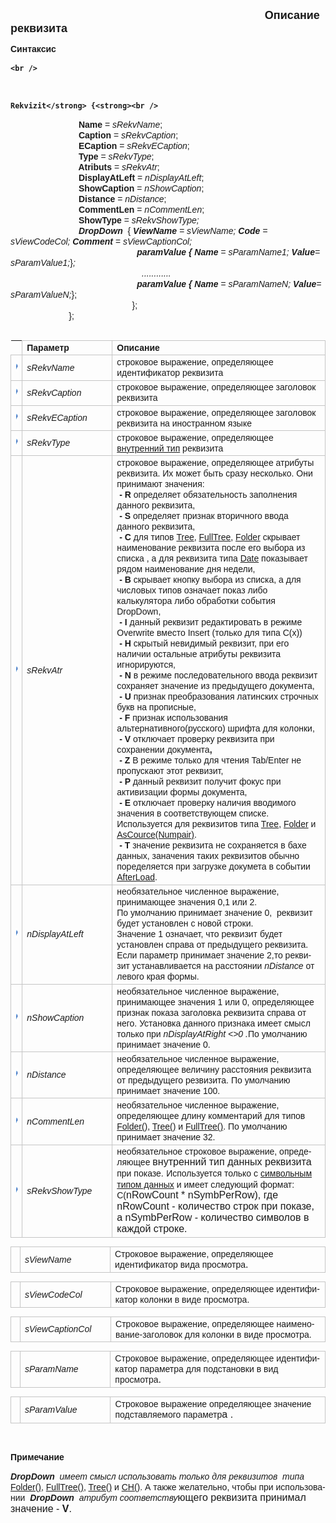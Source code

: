 ﻿<html>
<head>
<title>Описание реквизита</title>
<style type="text/css">
.style1 {
	font-size: large;
}
.style3 {
	font-weight: bold;
	border: 1px solid #C5C5C5;
}
.style9 {
	border-color: #000000;
	border-width: 0;
}
.style10 {
	font-weight: bold;
	border: 0 solid #000000;
}
.style11 {
	border: 1px solid #C5C5C5;
}
    .style13
    {
        font-family: Arial;
    }
    .style14
    {
        font-family: Arial;
        font-size: medium;
    }
</style>
</head>

<body>
<font face="Arial"><strong>

&nbsp;&nbsp;&nbsp;&nbsp;&nbsp;&nbsp;&nbsp;&nbsp;&nbsp;&nbsp;&nbsp;&nbsp;&nbsp;&nbsp;&nbsp;&nbsp;&nbsp;&nbsp;&nbsp;&nbsp;&nbsp;&nbsp;&nbsp;&nbsp;&nbsp;&nbsp;&nbsp;&nbsp;&nbsp;&nbsp;&nbsp;&nbsp;&nbsp;&nbsp;&nbsp;&nbsp;&nbsp;&nbsp;&nbsp;&nbsp;&nbsp;&nbsp;&nbsp;&nbsp;&nbsp;&nbsp;&nbsp;&nbsp;&nbsp;&nbsp;&nbsp;&nbsp;&nbsp;&nbsp;&nbsp;&nbsp;&nbsp;&nbsp;&nbsp;&nbsp;&nbsp;&nbsp;&nbsp;&nbsp;&nbsp;&nbsp;&nbsp;&nbsp;&nbsp;&nbsp;&nbsp;&nbsp;&nbsp;&nbsp;&nbsp;&nbsp;&nbsp;&nbsp;&nbsp;&nbsp;&nbsp;&nbsp;&nbsp;&nbsp;&nbsp;&nbsp;&nbsp;&nbsp;&nbsp;&nbsp;&nbsp;&nbsp;&nbsp;&nbsp;&nbsp;&nbsp;&nbsp;&nbsp;&nbsp;&nbsp;&nbsp;
<span class="style1">&nbsp; Описание реквизита&nbsp;&nbsp;&nbsp; </span>&nbsp;&nbsp;&nbsp;&nbsp;&nbsp;&nbsp;&nbsp;&nbsp;&nbsp;&nbsp;&nbsp;&nbsp;&nbsp;&nbsp;&nbsp;&nbsp;&nbsp;&nbsp;&nbsp;&nbsp;&nbsp;&nbsp;&nbsp;&nbsp;&nbsp;&nbsp;&nbsp;&nbsp;&nbsp;&nbsp;&nbsp;&nbsp;&nbsp;&nbsp;&nbsp;&nbsp;&nbsp;&nbsp;&nbsp;&nbsp;&nbsp;&nbsp;&nbsp;&nbsp;&nbsp;&nbsp;&nbsp;&nbsp;&nbsp;&nbsp;&nbsp;&nbsp;&nbsp;&nbsp;&nbsp;&nbsp;&nbsp;
<br />

Синтаксис<br />

    <br />
&nbsp;&nbsp;&nbsp;&nbsp;&nbsp;&nbsp;&nbsp;

    Rekvizit</strong> {<strong><br />
&nbsp;&nbsp;&nbsp;&nbsp;&nbsp;&nbsp;&nbsp;&nbsp;&nbsp;&nbsp;&nbsp; &nbsp;&nbsp;&nbsp;&nbsp; &nbsp;&nbsp;&nbsp;&nbsp;&nbsp;&nbsp;&nbsp;&nbsp;&nbsp;&nbsp; Name </strong>=<em> sRekvName</em>;<br />
&nbsp;&nbsp;&nbsp;&nbsp;&nbsp;&nbsp;&nbsp;&nbsp;&nbsp;&nbsp;&nbsp;&nbsp;&nbsp;&nbsp;&nbsp;&nbsp;&nbsp;&nbsp;&nbsp;&nbsp;&nbsp;&nbsp;&nbsp;&nbsp;&nbsp;&nbsp;&nbsp; <strong>Caption </strong>=<em> sRekvCaption</em>;<strong>
</strong>
    &nbsp;<br />
&nbsp;&nbsp;&nbsp;&nbsp;&nbsp;&nbsp;&nbsp;&nbsp; &nbsp;&nbsp;&nbsp;&nbsp;&nbsp;&nbsp;&nbsp;&nbsp;&nbsp;&nbsp;&nbsp; 
<strong>&nbsp;&nbsp;&nbsp;&nbsp;&nbsp;&nbsp; ECaption </strong>=<em> sRekvECaption</em>;<br>
    &nbsp;&nbsp;&nbsp;&nbsp;&nbsp;&nbsp;&nbsp;&nbsp;&nbsp;&nbsp;&nbsp;&nbsp;&nbsp;&nbsp;&nbsp;&nbsp; &nbsp;&nbsp;&nbsp; 
<strong>&nbsp;&nbsp;&nbsp;&nbsp;&nbsp;&nbsp; Type </strong>=<em> sRekvType</em>;
    <strong><br />
&nbsp;&nbsp;&nbsp;&nbsp;&nbsp;&nbsp;&nbsp;&nbsp;&nbsp;&nbsp;&nbsp;&nbsp;&nbsp;&nbsp;&nbsp;&nbsp;&nbsp;&nbsp;&nbsp;&nbsp;&nbsp;&nbsp;&nbsp;&nbsp; &nbsp;&nbsp; Atributs </strong>=<em> sRekvAtr</em>;<br>
&nbsp;&nbsp;&nbsp;&nbsp;&nbsp;&nbsp;&nbsp;&nbsp;&nbsp;&nbsp;&nbsp;&nbsp; <strong>&nbsp;&nbsp;&nbsp;&nbsp;&nbsp;&nbsp;&nbsp;&nbsp;&nbsp;&nbsp;&nbsp;&nbsp;&nbsp;&nbsp; DisplayAtLeft </strong>=<em> nDisplayAtLeft</em>;<br />
&nbsp;&nbsp;&nbsp;&nbsp;&nbsp;&nbsp;&nbsp;&nbsp;&nbsp;&nbsp;&nbsp;&nbsp;&nbsp;&nbsp;&nbsp;&nbsp;&nbsp;&nbsp;&nbsp;&nbsp;&nbsp;&nbsp;&nbsp;&nbsp;&nbsp; &nbsp; 
<strong>ShowCaption </strong>=<em> nShowCaption</em>;
&nbsp;&nbsp;<br />
&nbsp;&nbsp;&nbsp;&nbsp;&nbsp;&nbsp;&nbsp;&nbsp;&nbsp; &nbsp;&nbsp;&nbsp;&nbsp;&nbsp;&nbsp;&nbsp;&nbsp;&nbsp;&nbsp;&nbsp;&nbsp;&nbsp;&nbsp;&nbsp;&nbsp;&nbsp;
<strong>Distance </strong>=<em> nDistance</em>;&nbsp;&nbsp;&nbsp; <br />
&nbsp;&nbsp;&nbsp;&nbsp;&nbsp;&nbsp;&nbsp;&nbsp;&nbsp;&nbsp;&nbsp;&nbsp;&nbsp;&nbsp;&nbsp;&nbsp;&nbsp;&nbsp;&nbsp;&nbsp;&nbsp; &nbsp;&nbsp;&nbsp;&nbsp;&nbsp; 
<strong>CommentLen </strong>=<em> nCommentLen</em>;<br />
&nbsp;&nbsp;&nbsp;&nbsp;&nbsp;&nbsp;&nbsp;&nbsp;&nbsp;&nbsp;&nbsp;&nbsp;&nbsp;&nbsp;&nbsp;&nbsp;&nbsp;&nbsp;&nbsp;&nbsp;&nbsp;&nbsp;&nbsp;&nbsp;&nbsp;&nbsp;&nbsp;
<strong>ShowType </strong>= <em>sRekvShowType;<br />
&nbsp;&nbsp;&nbsp;&nbsp;&nbsp;&nbsp;&nbsp;&nbsp;&nbsp;&nbsp;&nbsp;&nbsp;&nbsp;&nbsp;&nbsp;&nbsp;&nbsp;&nbsp;&nbsp;&nbsp;&nbsp;&nbsp;&nbsp; 
&nbsp;&nbsp;
<strong>&nbsp;DropDown&nbsp; </strong> </em>{ <em><strong>V</strong><span lang="ru"><strong>iewName</strong></span> = sViewName;
    <strong>C</strong><span lang="ru"><strong>ode</strong></span> = s<span lang="ru">View</span>Code<span lang="ru">Col</span>;<strong> Comment</strong></span> = 
    sViewCaptionCol</span>;<br />
&nbsp;&nbsp;&nbsp;&nbsp;&nbsp;&nbsp;&nbsp;&nbsp;&nbsp;&nbsp;&nbsp;&nbsp;&nbsp;&nbsp;&nbsp;&nbsp;&nbsp;&nbsp;&nbsp;&nbsp;&nbsp;&nbsp;&nbsp;&nbsp;&nbsp;&nbsp;&nbsp;&nbsp;&nbsp;&nbsp;&nbsp;&nbsp;&nbsp;<strong>&nbsp;&nbsp;&nbsp;&nbsp;&nbsp;&nbsp;&nbsp;&nbsp;&nbsp;&nbsp;&nbsp;&nbsp;&nbsp;&nbsp;&nbsp;&nbsp;&nbsp;&nbsp;&nbsp;paramValue { N</strong><span lang="ru"><strong>ame</strong></span> 
= sParamName1;<strong> V</strong><span lang="ru"><strong>alue</strong></span>= 
sParamValue1;</em>}<em>;<br />
&nbsp;&nbsp;&nbsp;&nbsp;&nbsp;&nbsp;&nbsp;&nbsp;&nbsp;&nbsp;&nbsp;&nbsp;&nbsp;&nbsp;&nbsp;&nbsp;&nbsp;&nbsp;&nbsp;&nbsp;&nbsp;&nbsp;&nbsp;&nbsp;&nbsp;&nbsp;&nbsp;&nbsp;&nbsp;&nbsp;&nbsp;&nbsp;&nbsp;&nbsp;&nbsp;&nbsp;&nbsp;&nbsp;&nbsp;&nbsp;&nbsp;&nbsp;&nbsp;&nbsp;&nbsp;&nbsp;&nbsp;&nbsp;&nbsp;&nbsp;&nbsp;&nbsp;&nbsp; ............<strong><br />
&nbsp;&nbsp;&nbsp;&nbsp;&nbsp;&nbsp;&nbsp;&nbsp;&nbsp;&nbsp;&nbsp;&nbsp;&nbsp;&nbsp;&nbsp;&nbsp;&nbsp;&nbsp;&nbsp;&nbsp;&nbsp;&nbsp;&nbsp;&nbsp;&nbsp;&nbsp;&nbsp;&nbsp;&nbsp;&nbsp;&nbsp;&nbsp;&nbsp;&nbsp;</strong><span lang="ru"><strong>&nbsp;&nbsp;&nbsp;&nbsp;&nbsp;&nbsp;&nbsp;&nbsp;&nbsp;&nbsp;&nbsp;&nbsp;&nbsp;&nbsp;&nbsp;&nbsp;&nbsp;&nbsp;paramValue 
    { Name</strong></span> = sParamNameN; <strong>V<span lang="ru">alue</span></strong>= 
sParamValueN;</em>};<em><br />
&nbsp;&nbsp;&nbsp;&nbsp;&nbsp;&nbsp;&nbsp;&nbsp;&nbsp;&nbsp;&nbsp;&nbsp;&nbsp;&nbsp;&nbsp;&nbsp;&nbsp;&nbsp;&nbsp;&nbsp;&nbsp;&nbsp;&nbsp;&nbsp;&nbsp;&nbsp;&nbsp;&nbsp;&nbsp;&nbsp;&nbsp;&nbsp;&nbsp;&nbsp;&nbsp;&nbsp;&nbsp;&nbsp;&nbsp;&nbsp;&nbsp;&nbsp;&nbsp;&nbsp;&nbsp;&nbsp;&nbsp;&nbsp;&nbsp;&nbsp;</em>};<br />
&nbsp;&nbsp;&nbsp;&nbsp;&nbsp;&nbsp;&nbsp;&nbsp;&nbsp;&nbsp;&nbsp;&nbsp;&nbsp; &nbsp;&nbsp;&nbsp;&nbsp;&nbsp;&nbsp;&nbsp;&nbsp;&nbsp; };<br />
&nbsp;</font><table cellPadding="5" cols="2" frame="below" rules="rows" class="style9">
  <tr>
    <td class="style10" style="width: 1%">&nbsp;</td>
    <td class="style3" width="29%"><font face="Arial">Параметр</font></td>
    <td class="style11" width="71%"><font face="Arial"><strong>Описание</strong></font></td>
  </tr>
  <tr>
    <td class="style11" style="width: 1%">
	<img src="../../IMAGES/pubfield.gif" width="16" height="16" /></td>
    <td width="29%" class="style11"><em><font face="Arial">sRekvName</font></em></td>
    <td width="71%" class="style11"><font face="Arial">строковое выражение,
    определяющее идентификатор реквизита</font></td>
  </tr>
  <tr>
    <td class="style11" style="width: 1%">
	<img src="../../IMAGES/pubfield.gif" width="16" height="16" /></td>
    <td width="29%" class="style11"><em><font face="Arial">sRekvCaption</font></em></td>
    <td width="71%" class="style11"><font face="Arial">строковое выражение,
    определяющее заголовок реквизита</font></td>
  </tr>
  <tr>
    <td class="style11" style="width: 1%">
	<img src="../../IMAGES/pubfield.gif" width="16" height="16" /></td>
    <td width="29%" class="style11"><em><font face="Arial">sRekvECaption</font></em></td>
    <td width="71%" class="style11"><font face="Arial">строковое выражение,
    определяющее заголовок реквизита на иностранном
    языке</font></td>
  </tr>
  <tr>
    <td class="style11" style="width: 1%">
	<img src="../../IMAGES/pubfield.gif" width="16" height="16" /></td>
    <td width="29%" class="style11"><em><font face="Arial">sRekvType</font></em></td>
    <td width="71%" class="style11"><font face="Arial">строковое выражение,
    определяющее <a href="types.html">внутренний тип</a>
    реквизита</font></td>
  </tr>
  <tr>
    <td class="style11" style="width: 1%">
	<img src="../../IMAGES/pubfield.gif" width="16" height="16" /></td>
    <td width="29%" class="style11"><em><font face="Arial">sRekvAtr</font></em></td>
    <td width="71%" class="style11"><font face="Arial">строковое выражение,
    определяющее атрибуты реквизита. Их может быть
    сразу несколько. Они принимают значения:
    <strong><br />
&nbsp;- R</strong> определяет обязательность заполнения
    данного реквизита,
    <strong><br />
&nbsp;- S</strong> определяет признак вторичного ввода
    данного реквизита, 
    <strong><br />
&nbsp;- C</strong> для типов <a href="Types/Tree().html">Tree</a>, 
	<a href="Types/FULLTREE().html">FullTree</a>, <a href="Types/Folder().html">Folder</a>
    скрывает наименование реквизита после его
    выбора из списка , а для реквизита типа <a href="Types/Date.html">Date</a> показывает рядом наименование
    дня недели,<br />
	<strong>&nbsp;- B</strong> скрывает кнопку выбора из списка, а
    для числовых типов означает показ либо
    калькулятора либо обработки события DropDown,<br />
&nbsp;<b>- I</b> данный реквизит редактировать в режиме Overwrite вместо Insert 
	(только для типа C(x))<strong><br />
&nbsp;- H</strong> скрытый невидимый реквизит, при его
    наличии остальные атрибуты реквизита
    игнорируются,<br />
&nbsp;<strong>- N</strong> в режиме последовательного ввода
    реквизит сохраняет значение из предыдущего
    документа,<br />
	<strong>&nbsp;- U</strong> признак преобразования латинских строчных 
    букв на прописные,<strong><br />
&nbsp;- F</strong> признак использования 
    альтернативного(русского) шрифта для колонки,<br />
	<b>&nbsp;- V </b>отключает проверку реквизита при сохранении документа<b>,<br />
&nbsp;-
	Z </b>В режиме только для чтения<b> </b>Tab/Enter не пропускают этот реквизит,<br />
	<b>
	&nbsp;- P </b>данный реквизит получит фокус при активизации формы документа,<br />
	<b>
	&nbsp;- E </b>отключает проверку наличия вводимого значения в соответствующем списке. Используется для реквизитов типа <a href="Types/Tree().html">Tree</a>, <a href="Types/Tree().html">Folder</a> и <a href="Types/Tree().html">
        AsCource(Numpair)</a>.<br />
	<strong>&nbsp;- T</strong> значение реквизита не сохраняется в бахе данных, 
	заначения таких реквизитов обычно поределяется при загрузке докумета в 
	событии <a href="ScriptProcs/AfterLoad.html">AfterLoad</a>.</font></td>
  </tr>
  <tr>
    <td class="style11" style="width: 1%">
	<img src="../../IMAGES/pubfield.gif" width="16" height="16" /></td>
    <td width="29%" class="style11"><font face="Arial"><em>nDisplayAtLeft</em></font></td>
    <td width="71%" class="style11"><font face="Arial">необязательное численное 
    выражение, принимающее значения 0,1 или 2.<br />
	По умолчанию принимает значение 0,&nbsp; реквизит будет установлен с новой 
	строки.<br />
	Значение 1 означает, что реквизит будет установлен с<span lang="ru">пра</span>ва от предыдущего реквизита.<span lang="ru">
	<br />
	Если параметр принимает значение 2,то реквизит 
	устанавливается на расстоянии <em>nDistance
	</em>от левого края формы.</span></font></td>
  </tr>
  <tr>
    <td class="style11" style="width: 1%">
	<img src="../../IMAGES/pubfield.gif" width="16" height="16" /></td>
    <td width="29%" class="style11"><font face="Arial"><em>nShowCaption</em></font></td>
    <td width="71%" class="style11"><font face="Arial">необязательное численное 
    выражение, принимающее значения 1 или 0, определяющее признак показа 
    заголовка реквизита справа от него. Установка данного признака имеет смысл 
    только при<em> nDisplayAtRight &lt;&gt;0 .</em>По умолчанию принимает значение 0. </font></td>
  </tr>
  <tr>
    <td class="style11" style="width: 1%">
	<img src="../../IMAGES/pubfield.gif" width="16" height="16" /></td>
    <td width="29%" class="style11"><font face="Arial"><em>nDistance</em></font></td>
    <td width="71%" class="style11"><font face="Arial">необязательное численное 
    выражение, определяющее величину расстояния реквизита от предыдущего 
    резвизита. По умолчанию принимает значение 100.</font></td>
  </tr>
  <tr>
    <td class="style11" style="width: 1%">
	<img src="../../IMAGES/pubfield.gif" width="16" height="16" /></td>
    <td width="29%" class="style11"><font face="Arial"><em>nCommentLen</em></font></td>
    <td width="71%" class="style11"><font face="Arial">необязательное численное 
    выражение, определяющее длину комментарий для типов
    <a href="Types/Folder().html">Folder()</a>, <a href="Types/Tree().html">Tree()</a> и 
	<a href="Types/FULLTREE().html">FullTree()</a>. По умолчанию 
    принимает значение 32.</font></td>
  </tr>
  <tr>
    <td class="style11" style="width: 1%">
	<img src="../../IMAGES/pubfield.gif" width="16" height="16" /></td>
    <td width="29%" class="style11">
<font face="Arial"><em>sRekvShowType</em></font></td>
    <td width="71%" class="style11">
	<span style="mso-fareast-font-family: 'Times New Roman'; mso-ansi-language: RU" 
            lang="RU" class="style13">
	необязательное строковое выражение, определяющее </span>
	<span style="mso-fareast-font-family: 'Times New Roman'" 
            class="style14">
	внутренний тип данных р<span lang="ru">еквизита</span></span><span 
            style="mso-fareast-font-family: 'Times New Roman'; mso-ansi-language: RU" 
            class="style13">
	</span>
	<span lang="RU" 
            style="mso-fareast-font-family: 'Times New Roman'; mso-ansi-language: RU" 
            class="style13">
	при показе.</span><span 
            style="FONT-SIZE: 12pt; mso-fareast-font-family: 'Times New Roman'" 
            class="style13">&nbsp;</span><span 
            style="mso-fareast-font-family: 'Times New Roman'" 
            class="style13"><span lang="ru">Используется 
	только с <a href="Types/C().html">символьным типом данных</a> и имеет следующий 
	формат</span>:<span lang="ru"> С(</span></span><span style="FONT-FAMILY: 'Arial','sans-serif'; FONT-SIZE: 12pt; mso-fareast-font-family: 'Times New Roman'"><span 
            style="mso-fareast-font-family: 'Times New Roman'" 
            class="style14">nRowCount * nSymbPerRow<span lang="ru">), 
	где</span> <span lang="ru">nRowCount </span>- <span lang="ru">количество 
	строк при показе, а nSymbPerRow</span> -<span lang="ru"> количество символов 
	в каждой строке.</span></span></span></td>
  </tr>
</table>

<table cellPadding="5" cols="2" frame="below" rules="rows" class="style9">
  <tr>
    <td class="style11" style="width: 1%">
	<img src="../../IMAGES/pubfield.gif" width="16" height="16" /></td>
    <td width="29%" class="style11">
<font face="Arial"> <em>sViewName</em></font></td>
    <td width="71%" class="style11">
	<font face="Arial">Строковое выражение, определяющее идентификатор вида 
	просмотра<span style="LINE-HEIGHT: 115%; FONT-FAMILY: 'Arial','sans-serif'; FONT-SIZE: 12pt; mso-fareast-font-family: 'Times New Roman'; mso-ansi-language: RU; mso-fareast-language: EN-US; mso-bidi-language: AR-SA" lang="RU">.</span></font></td>
  </tr>
</table>

<table cellPadding="5" cols="2" frame="below" rules="rows" class="style9">
  <tr>
    <td class="style11" style="width: 1%">
	<img src="../../IMAGES/pubfield.gif" width="16" height="16" /></td>
    <td width="29%" class="style11">
<font face="Arial"> <em>s<span lang="ru">View</span>Code<span lang="ru">Col</span></em></font></td>
    <td width="71%" class="style11">
	<span style="LINE-HEIGHT: 115%; mso-fareast-font-family: 'Times New Roman'; mso-ansi-language: RU; mso-fareast-language: EN-US; mso-bidi-language: AR-SA" 
            lang="RU" class="style13">
	Строковое выражение, определяющее идентификатор колонки в виде просмотра.
	</span></td>
  </tr>
</table>

<table cellPadding="5" cols="2" frame="below" rules="rows" class="style9">
  <tr>
    <td class="style11" style="width: 1%">
	<img src="../../IMAGES/pubfield.gif" width="16" height="16" /></td>
    <td width="29%" class="style11">
<font face="Arial"> <em>s<span lang="ru">ViewCaptionCol</span></em></font></td>
    <td width="71%" class="style11">
	    <span lang="ru"><span class="style13">С</span></span><span 
            style="mso-fareast-font-family: 'Times New Roman'; mso-ansi-language: RU" 
            lang="RU" class="style13">троковое 
	выражение, определяющее наименование-заголовок для колонки </span>
	<span style="LINE-HEIGHT: 115%; mso-fareast-font-family: 'Times New Roman'; mso-ansi-language: RU; mso-fareast-language: EN-US; mso-bidi-language: AR-SA" 
            lang="RU" class="style13">
	в виде просмотра.</span></td>
  </tr>
</table>

<table cellPadding="5" cols="2" frame="below" rules="rows" class="style9">
  <tr>
    <td class="style11" style="width: 1%">
	<img src="../../IMAGES/pubfield.gif" width="16" height="16" /></td>
    <td width="29%" class="style11">
<font face="Arial"><em>sParamName</em></font></td>
    <td width="71%" class="style11">
	<span style="mso-fareast-font-family: 'Times New Roman'; mso-ansi-language: RU" 
            lang="RU" class="style13">
	Строков</span><span lang="hy"><span 
            style="mso-fareast-font-family: 'Times New Roman'; mso-ansi-language: RU" 
            class="style13">о</span></span><span 
            style="mso-fareast-font-family: 'Times New Roman'; mso-ansi-language: RU" 
            lang="RU" class="style13">е 
	выражени</span><span lang="hy"><span 
            style="mso-fareast-font-family: 'Times New Roman'; mso-ansi-language: RU" 
            class="style13">е</span></span><span 
            style="mso-fareast-font-family: 'Times New Roman'; mso-ansi-language: RU" 
            lang="RU" class="style13">, 
	определяющ</span><span lang="hy"><span 
            style="mso-fareast-font-family: 'Times New Roman'; mso-ansi-language: RU" 
            class="style13">е</span></span><span 
            style="mso-fareast-font-family: 'Times New Roman'; mso-ansi-language: RU" 
            lang="RU" class="style13">е 
	идентификатор параметр</span><span lang="hy"><span 
            style="mso-fareast-font-family: 'Times New Roman'; mso-ansi-language: RU" 
            class="style13">а</span></span><span lang="en-us"><span 
            style="mso-fareast-font-family: 'Times New Roman'; mso-ansi-language: RU" 
            class="style13">
	</span></span><font face="Arial">для подстановки в вид просмотра</font><span lang="en-us"><span style="FONT-FAMILY: 'Arial','sans-serif'; FONT-SIZE: 12pt; mso-fareast-font-family: 'Times New Roman'; mso-ansi-language: RU">.</span></span></td>
  </tr>
</table>

<table cellPadding="5" cols="2" frame="below" rules="rows" class="style9">
  <tr>
    <td class="style11" style="width: 1%">
	<img src="../../IMAGES/pubfield.gif" width="16" height="16" /></td>
    <td width="29%" class="style11">
<font face="Arial"><em>sParamValue</em></font></td>
    <td width="71%" class="style11">
	<span style="mso-fareast-font-family: 'Times New Roman'; mso-ansi-language: RU" 
            lang="RU" class="style13">
	Строков</span><span lang="hy"><span 
            style="mso-fareast-font-family: 'Times New Roman'; mso-ansi-language: RU" 
            class="style13">о</span></span><span 
            style="mso-fareast-font-family: 'Times New Roman'; mso-ansi-language: RU" 
            lang="RU" class="style13">е 
	выражени</span><span lang="hy"><span 
            style="mso-fareast-font-family: 'Times New Roman'; mso-ansi-language: RU" 
            class="style13">е</span></span><span 
            style="mso-fareast-font-family: 'Times New Roman'; mso-ansi-language: RU" 
            lang="RU" class="style13"> 
	определяющ</span><span lang="hy"><span 
            style="mso-fareast-font-family: 'Times New Roman'; mso-ansi-language: RU" 
            class="style13">е</span></span><span 
            style="mso-fareast-font-family: 'Times New Roman'; mso-ansi-language: RU" 
            lang="RU" class="style13">е 
	значени</span><span lang="hy"><span 
            style="mso-fareast-font-family: 'Times New Roman'; mso-ansi-language: RU" 
            class="style13">е</span></span><span 
            style="mso-fareast-font-family: 'Times New Roman'; mso-ansi-language: RU" 
            lang="RU" class="style13"> 
	подставляем</span><span lang="hy"><span 
            style="mso-fareast-font-family: 'Times New Roman'; mso-ansi-language: RU" 
            class="style13">ого</span></span><span 
            style="mso-fareast-font-family: 'Times New Roman'; mso-ansi-language: RU" 
            lang="RU" class="style13"> 
	параметр</span><span 
            style="mso-fareast-font-family: 'Times New Roman'; mso-ansi-language: RU" 
            class="style14"><span lang="hy">а</span><span lang="en-us"> 
	.</span></span></td>
  </tr>
</table>

<p class="MsoNormal">&nbsp;</p>
<p class="label"><b><font face="Arial">Примечание</font></b></p>
<p class="label">
<font face="Arial"> <em>
<strong>DropDown<span lang="ru">&nbsp; </span> </strong><span lang="ru">имеет 
смысл использовать только для реквизитов&nbsp; типа&nbsp; </span></em>
<a href="mk:@MSITStore:D:/DEFS/progr_guide.chm::/Progr_Guide/HTM/ProgrGuide/Types/Folder().html">
Folder()</a>,
<a href="mk:@MSITStore:D:/DEFS/progr_guide.chm::/Progr_Guide/HTM/ProgrGuide/Types/FULLTREE().html">
FullTree()</a>,
    <a href="mk:@MSITStore:D:/DEFS/progr_guide.chm::/Progr_Guide/HTM/ProgrGuide/Types/Tree().html">
    Tree()</a> 
и
<a href="mk:@MSITStore:D:/DEFS/progr_guide.chm::/progr_guide/htm/ProgrGuide/Types/Ch().html">
C<span lang="ru">H</span>()</a>.<span lang="ru"> А также</span><span lang="hy">
</span><span lang="ru">желательно</span><span lang="hy">,</span><span lang="ru"> 
чтобы при использовании </span> <em>
<strong>&nbsp;DropDown<span lang="ru">&nbsp; </span> </strong><span lang="ru">
атрибут соответству</span></em></font><span style="FONT-FAMILY: 'Arial','sans-serif'; FONT-SIZE: 12pt; mso-fareast-font-family: 'Times New Roman'; mso-ansi-language: RU" lang="RU">ющего 
реквизита принимал значение - </span><span lang="hy">
    <span style="FONT-FAMILY: 'Arial','sans-serif'; FONT-SIZE: 12pt; mso-fareast-font-family: 'Times New Roman'; mso-ansi-language: RU">
    <font face="Arial">
	<b>V</b></font>.</span></span></p>
<p class="label">
<span style="FONT-FAMILY: 'Arial','sans-serif'; FONT-SIZE: 12pt; mso-fareast-font-family: 'Times New Roman'; mso-ansi-language: RU" lang="RU">&nbsp;</span></p>

</body>

</html>
